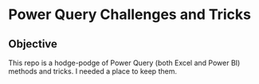 # Power Query Challenges and Tricks

## Objective

This repo is a hodge-podge of Power Query (both Excel and Power BI) methods and tricks. I needed a place to keep them.